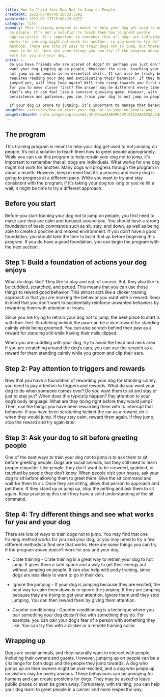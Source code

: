 ```yaml
---
title: How to Train Your Dog Not to Jump on People
createdAt: 2022-07-08T06:26:33.559Z
updatedAt: 2022-07-17T15:00:29.897Z
category: life
summary: This training program is meant to help your dog get used to not jumping
  on people. It’s not a solution to teach them how to greet people
  appropriately. It's important to remember that all dogs are individuals. What
  works for one dog might not work for another, so you need to try different
  methods. There are lots of ways to train dogs not to jump, but there are many
  ways to do it. Here are some things you can try if the program above doesn’t
  work for you and your dog.
intro: >-
  Do you have friends who are scared of dogs? Or perhaps you just don’t
  want your dog jumping up on people. Whatever the case, teaching your dog to
  not jump up on people is an essential skill. It can also be tricky because it
  requires reading your dog and anticipating their behavior. If they haven’t
  jumped yet, will they leap again? Will they creep towards you first or wait
  for you to move closer first? The answer may be different every time and
  that’s why it can feel like a constant guessing game. However, with
  persistence and patience, you can train your dog to not jump on people.

  If your dog is prone to jumping, it’s important to manage that behavior before moving onto this training program. Dogs commonly jump for one of three reasons: They are excited and overstimulated; they want something from you such as food or attention; or they see it as a way of getting nearer to something else (this could be either the person you don’t want them leaping at or something else nearby).
imageSrc: /articles/how-to-train-your-dog-not-to-jump-on-people.png
imageSrcBase64: data:image/png;base64,UklGRowAAABXRUJQVlA4IIAAAACQAgCdASoKAAoAAUAmJQBOgMVj8qmBupptD2ZJAAD+6lqQQcLduZAs8/llc0BELgTy//StU0QpyWK3qY1tRsVwu0t2S3P7LJQe3f8D9Sq4jLiX0Upx3Zp7Sn479xPYYuvtcmTBvp8yOzuRwW4/9trDbmwtTW8LtL+ef4M1psoAAA==
---
```


## The program

This training program is meant to help your dog get used to not jumping on people. It’s not a solution to teach them how to greet people appropriately. While you can use this program to help retrain your dog not to jump, it’s important to remember that all dogs are individuals. What works for one dog might not work for another.
Many dogs will progress through the program in about a month. However, keep in mind that it’s a process and every dog is going to progress at a different pace. While you want to try and stay consistent with the program, if it’s taking your dog too long or you’ve hit a wall, it might be time to try a different approach.

## Before you start

Before you start training your dog not to jump on people, you first need to make sure they are calm and focused around you. You should have a strong foundation of basic commands such as sit, stay, and down, as well as being able to create a positive and relaxed environment. If you don’t have a good foundation, you should take the time to build that up before beginning this program. If you do have a good foundation, you can begin the program with the next section.

## Step 1: Build a foundation of actions your dog enjoys

What do dogs like? They like to play and eat, of course. But, they also like to be cuddled, scratched, and petted. This means that you can use those things to reward good behavior. This almost acts like a clicker training approach in that you are marking the behavior you want with a reward. Keep in mind that you don’t want to accidentally reinforce unwanted behaviors by rewarding them with attention or treats.

Since you are trying to retrain your dog not to jump, the best place to start is with their feet. Scratching behind the paw can be a nice reward for standing calmly while being groomed. You can also scratch behind their paw as a reward for standing still while having their nails clipped.

When you are cuddling with your dog, try to avoid the head and neck area. If you are scratching around the dog’s ears, you can use the scratch as a reward for them standing calmly while you groom and clip their ears.

## Step 2: Pay attention to triggers and rewards

Now that you have a foundation of rewarding your dog for standing calmly, you need to pay attention to triggers and rewards. What do you want your dog to do when someone comes over? Do you want them to sit and stay or just to stay put? When does this typically happen? Pay attention to your dog’s body language. What are they doing right before they would jump? Then, use the things you have been rewarding them with to interrupt that behavior. If you have been scratching behind the ear as a reward, do it when they would jump. If they stay calm, reward them again. If they jump, stop the reward and try again later.

## Step 3: Ask your dog to sit before greeting people

One of the best ways to train your dog not to jump is to ask them to sit before greeting people. Dogs are social animals, but they still need to learn proper etiquette. Like people, they don’t want to be crowded, grabbed, or touched by people they don’t know.
When people visit your house, ask your dog to sit before allowing them to greet them. Give the sit command and wait for them to sit. Once they are sitting, allow that person to approach and pet them. If they stand up or jump up, stop the petting and ask them to sit again. Keep practicing this until they have a solid understanding of the sit command.

## Step 4: Try different things and see what works for you and your dog

There are lots of ways to train dogs not to jump. You may find that one training method works for you and your dog, or you may need to try a few different methods to find one that works. Here are some things you can try if the program above doesn’t work for you and your dog.

- Crate training - Crate training is a great way to retrain your dog to not jump. It gives them a safe space and a way to get their energy out without jumping on people. It can also help with potty training, since dogs are less likely to want to go in their den.

- Ignore the jumping - If your dog is jumping because they are excited, the best way to calm them down is to ignore the jumping. If they are jumping because they are trying to get your attention, ignore them until they stop jumping. You can then reward them by giving them attention.

- Counter conditioning - Counter conditioning is a technique where you pair something your dog doesn’t like with something they do. For example, you can pair your dog’s fear of a person with something they like. You can try this with a clicker or a remote training collar.

## Wrapping up

Dogs are social animals, and they naturally want to interact with people, including their owners and guests. However, jumping up on people can be a challenge for both dogs and the people they jump towards. A dog who jumps up on their owners might be over-excited, and a dog who jumps up on visitors may be overly anxious. These behaviours can be annoying for humans and can create problems for dogs. They may be asked to leave public places or even be given away. Fortunately, with training, you can help your dog learn to greet people in a calmer and more respectful way.
